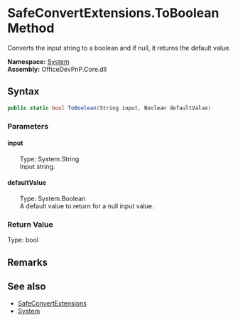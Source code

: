 # SafeConvertExtensions.ToBoolean Method  
 Converts the input string to a boolean and if null, it returns the default value.   

**Namespace:** [System](System.md)  
**Assembly:** OfficeDevPnP.Core.dll  
## Syntax
```C#
public static bool ToBoolean(String input, Boolean defaultValue)
```
### Parameters
#### input  
&emsp;&emsp;Type: System.String  
&emsp;&emsp;Input string.  

  

#### defaultValue  
&emsp;&emsp;Type: System.Boolean  
&emsp;&emsp;A default value to return for a null input value.  

  

### Return Value
Type: bool  

## Remarks
  
## See also
- [SafeConvertExtensions](System.SafeConvertExtensions.md) 
- [System](System.md) 
